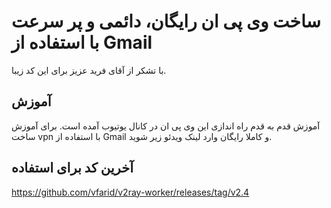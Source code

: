 # ساخت وی پی ان رایگان، دائمی و پر سرعت با استفاده از Gmail
با تشکر از آقای فرید عزیز برای این کد زیبا.

## آموزش
آموزش قدم به قدم راه اندازی این وی پی ان در کانال یوتیوب آمده است. برای آموزش ساخت vpn با استفاده از Gmail و کاملا رایگان وارد لینک ویدئو زیر شوید.

## آخرین کد برای استفاده
https://github.com/vfarid/v2ray-worker/releases/tag/v2.4

